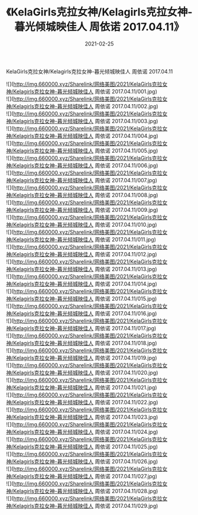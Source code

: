 ﻿---
layout: post
title:  《KelaGirls克拉女神/Kelagirls克拉女神-暮光倾城映佳人 周依诺 2017.04.11》
date:   2021-02-25
img: http://img.660000.xyz/Sharelink/网络美图/2021/KelaGirls克拉女神/Kelagirls克拉女神-暮光倾城映佳人 周依诺 2017.04.11/000.jpg
categories: [美女, 清纯, 唯美]
---

KelaGirls克拉女神/Kelagirls克拉女神-暮光倾城映佳人 周依诺 2017.04.11

 ![](http://img.660000.xyz/Sharelink/网络美图/2021/KelaGirls克拉女神/Kelagirls克拉女神-暮光倾城映佳人 周依诺 2017.04.11/001.jpg) <br>![](http://img.660000.xyz/Sharelink/网络美图/2021/KelaGirls克拉女神/Kelagirls克拉女神-暮光倾城映佳人 周依诺 2017.04.11/002.jpg) <br>![](http://img.660000.xyz/Sharelink/网络美图/2021/KelaGirls克拉女神/Kelagirls克拉女神-暮光倾城映佳人 周依诺 2017.04.11/003.jpg) <br>![](http://img.660000.xyz/Sharelink/网络美图/2021/KelaGirls克拉女神/Kelagirls克拉女神-暮光倾城映佳人 周依诺 2017.04.11/004.jpg) <br>![](http://img.660000.xyz/Sharelink/网络美图/2021/KelaGirls克拉女神/Kelagirls克拉女神-暮光倾城映佳人 周依诺 2017.04.11/005.jpg) <br>![](http://img.660000.xyz/Sharelink/网络美图/2021/KelaGirls克拉女神/Kelagirls克拉女神-暮光倾城映佳人 周依诺 2017.04.11/006.jpg) <br>![](http://img.660000.xyz/Sharelink/网络美图/2021/KelaGirls克拉女神/Kelagirls克拉女神-暮光倾城映佳人 周依诺 2017.04.11/007.jpg) <br>![](http://img.660000.xyz/Sharelink/网络美图/2021/KelaGirls克拉女神/Kelagirls克拉女神-暮光倾城映佳人 周依诺 2017.04.11/008.jpg) <br>![](http://img.660000.xyz/Sharelink/网络美图/2021/KelaGirls克拉女神/Kelagirls克拉女神-暮光倾城映佳人 周依诺 2017.04.11/009.jpg) <br>![](http://img.660000.xyz/Sharelink/网络美图/2021/KelaGirls克拉女神/Kelagirls克拉女神-暮光倾城映佳人 周依诺 2017.04.11/010.jpg) <br>![](http://img.660000.xyz/Sharelink/网络美图/2021/KelaGirls克拉女神/Kelagirls克拉女神-暮光倾城映佳人 周依诺 2017.04.11/011.jpg) <br>![](http://img.660000.xyz/Sharelink/网络美图/2021/KelaGirls克拉女神/Kelagirls克拉女神-暮光倾城映佳人 周依诺 2017.04.11/012.jpg) <br>![](http://img.660000.xyz/Sharelink/网络美图/2021/KelaGirls克拉女神/Kelagirls克拉女神-暮光倾城映佳人 周依诺 2017.04.11/013.jpg) <br>![](http://img.660000.xyz/Sharelink/网络美图/2021/KelaGirls克拉女神/Kelagirls克拉女神-暮光倾城映佳人 周依诺 2017.04.11/014.jpg) <br>![](http://img.660000.xyz/Sharelink/网络美图/2021/KelaGirls克拉女神/Kelagirls克拉女神-暮光倾城映佳人 周依诺 2017.04.11/015.jpg) <br>![](http://img.660000.xyz/Sharelink/网络美图/2021/KelaGirls克拉女神/Kelagirls克拉女神-暮光倾城映佳人 周依诺 2017.04.11/016.jpg) <br>![](http://img.660000.xyz/Sharelink/网络美图/2021/KelaGirls克拉女神/Kelagirls克拉女神-暮光倾城映佳人 周依诺 2017.04.11/017.jpg) <br>![](http://img.660000.xyz/Sharelink/网络美图/2021/KelaGirls克拉女神/Kelagirls克拉女神-暮光倾城映佳人 周依诺 2017.04.11/018.jpg) <br>![](http://img.660000.xyz/Sharelink/网络美图/2021/KelaGirls克拉女神/Kelagirls克拉女神-暮光倾城映佳人 周依诺 2017.04.11/019.jpg) <br>![](http://img.660000.xyz/Sharelink/网络美图/2021/KelaGirls克拉女神/Kelagirls克拉女神-暮光倾城映佳人 周依诺 2017.04.11/020.jpg) <br>![](http://img.660000.xyz/Sharelink/网络美图/2021/KelaGirls克拉女神/Kelagirls克拉女神-暮光倾城映佳人 周依诺 2017.04.11/021.jpg) <br>![](http://img.660000.xyz/Sharelink/网络美图/2021/KelaGirls克拉女神/Kelagirls克拉女神-暮光倾城映佳人 周依诺 2017.04.11/022.jpg) <br>![](http://img.660000.xyz/Sharelink/网络美图/2021/KelaGirls克拉女神/Kelagirls克拉女神-暮光倾城映佳人 周依诺 2017.04.11/023.jpg) <br>![](http://img.660000.xyz/Sharelink/网络美图/2021/KelaGirls克拉女神/Kelagirls克拉女神-暮光倾城映佳人 周依诺 2017.04.11/024.jpg) <br>![](http://img.660000.xyz/Sharelink/网络美图/2021/KelaGirls克拉女神/Kelagirls克拉女神-暮光倾城映佳人 周依诺 2017.04.11/025.jpg) <br>![](http://img.660000.xyz/Sharelink/网络美图/2021/KelaGirls克拉女神/Kelagirls克拉女神-暮光倾城映佳人 周依诺 2017.04.11/026.jpg) <br>![](http://img.660000.xyz/Sharelink/网络美图/2021/KelaGirls克拉女神/Kelagirls克拉女神-暮光倾城映佳人 周依诺 2017.04.11/027.jpg) <br>![](http://img.660000.xyz/Sharelink/网络美图/2021/KelaGirls克拉女神/Kelagirls克拉女神-暮光倾城映佳人 周依诺 2017.04.11/028.jpg) <br>![](http://img.660000.xyz/Sharelink/网络美图/2021/KelaGirls克拉女神/Kelagirls克拉女神-暮光倾城映佳人 周依诺 2017.04.11/029.jpg) <br>